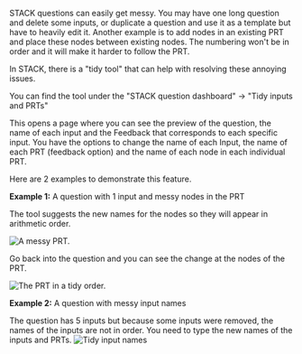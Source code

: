 STACK questions can easily get messy. You may have one long question and delete some inputs, or duplicate a question and use it as a template but have to heavily edit it. Another example is to add nodes in an existing PRT and place these nodes between existing nodes. The numbering won't be in order and it will make it harder to follow the PRT.

In STACK, there is a "tidy tool" that can help with resolving these annoying issues. 

You can find the tool under the "STACK question dashboard" -> "Tidy inputs and PRTs"

This opens a page where you can see the preview of the question, the name of each input and the Feedback that corresponds to each specific input.  You have the options to change the name of each Input, the name of each PRT (feedback option) and the name of each node in each individual PRT. 

Here are 2 examples to demonstrate this feature. 

**Example 1:** A  question with 1 input and messy nodes in the PRT
	
The tool suggests the new names for the nodes so they will appear in arithmetic order. 
	
![A messy PRT.](../Images/PRT_messy.png)

Go back into the question and you can see the change at the nodes of the PRT.
	
![The PRT in a tidy order.](../Images/PRT_tidy.png)

**Example 2:** A question with messy input names
	
The question has 5 inputs but because some inputs were removed, the names of the inputs are not in order. You need to type the new names of the inputs and PRTs.
![Tidy input names](../Images/Tidy_inputs.png) 
